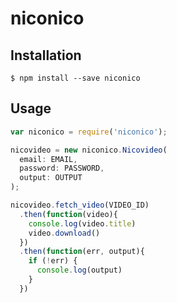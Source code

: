 # niconico

## Installation

```console
$ npm install --save niconico
```

## Usage

```js
var niconico = require('niconico');

nicovideo = new niconico.Nicovideo(
  email: EMAIL,
  password: PASSWORD,
  output: OUTPUT
);

nicovideo.fetch_video(VIDEO_ID)
  .then(function(video){
    console.log(video.title)
    video.download()
  })
  .then(function(err, output){
    if (!err) {
      console.log(output)
    }
  })
```
